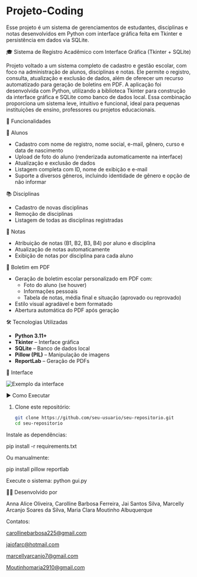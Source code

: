 # Projeto-Coding
Esse projeto é um sistema de gerenciamentos de estudantes, disciplinas e notas desenvolvidos em Python com interface gráfica feita em Tkinter e persistência em dados via SQLite. 

🎓 Sistema de Registro Acadêmico com Interface Gráfica (Tkinter + SQLite)

Projeto voltado a um sistema completo de cadastro e gestão escolar, com foco na administração de alunos, disciplinas e notas. Ele permite o registro, consulta, atualização e exclusão de dados, além de oferecer um recurso automatizado para geração de boletins em PDF.
A aplicação foi desenvolvida com Python, utilizando a biblioteca Tkinter para construção da interface gráfica e SQLite como banco de dados local. Essa combinação proporciona um sistema leve, intuitivo e funcional, ideal para pequenas instituições de ensino, professores ou projetos educacionais.

📌 Funcionalidades

 👤 Alunos
- Cadastro com nome de registro, nome social, e-mail, gênero, curso e data de nascimento
- Upload de foto do aluno (renderizada automaticamente na interface)
- Atualização e exclusão de dados
- Listagem completa com ID, nome de exibição e e-mail
- Suporte a diversos gêneros, incluindo identidade de gênero e opção de não informar

 📚 Disciplinas
- Cadastro de novas disciplinas
- Remoção de disciplinas
- Listagem de todas as disciplinas registradas

 📝 Notas
- Atribuição de notas (B1, B2, B3, B4) por aluno e disciplina
- Atualização de notas automaticamente
- Exibição de notas por disciplina para cada aluno

 📄 Boletim em PDF
- Geração de boletim escolar personalizado em PDF com:
  - Foto do aluno (se houver)
  - Informações pessoais
  - Tabela de notas, média final e situação (aprovado ou reprovado)
- Estilo visual agradável e bem formatado
- Abertura automática do PDF após geração

🛠️ Tecnologias Utilizadas

- **Python 3.11+**
- **Tkinter** – Interface gráfica
- **SQLite** – Banco de dados local
- **Pillow (PIL)** – Manipulação de imagens
- **ReportLab** – Geração de PDFs

📸 Interface

![Exemplo da interface](./screenshot.png) <!-- Substitua por uma imagem real caso deseje -->

 ▶️ Como Executar

1. Clone este repositório:
   ```bash
   git clone https://github.com/seu-usuario/seu-repositorio.git
   cd seu-repositorio

Instale as dependências:

pip install -r requirements.txt

Ou manualmente:

pip install pillow reportlab

Execute o sistema:
python gui.py

👩‍💻 Desenvolvido por

Anna Alice Oliveira, 
Carolline Barbosa Ferreira, 
Jai Santos Silva, 
Marcelly Arcanjo Soares da Silva, 
Maria Clara Moutinho Albuquerque

Contatos: 

carollinebarbosa225@gmail.com

jaiofarc@hotmail.com

marcellyarcanjo7@gmail.com

Moutinhomaria2910@gmail.com
